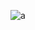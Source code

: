 ![a](https://github.com/kemda2/Google-IT-Automation-with-Python/assets/19648132/fc6f14b5-7dbb-4b5b-9bae-f5f89680edb2)
